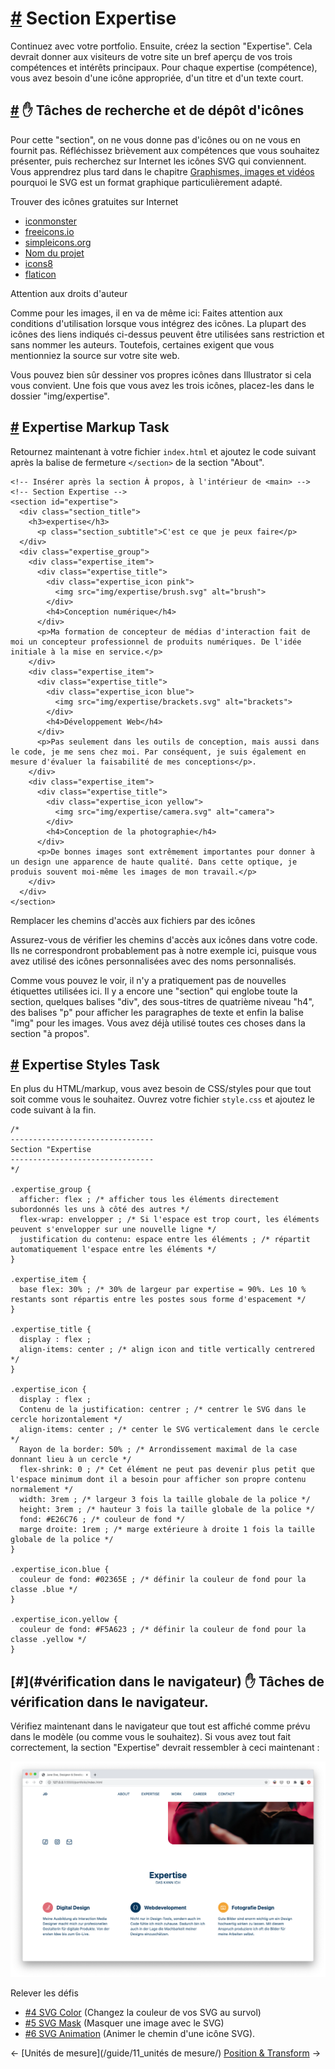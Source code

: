 [#](#section-expertise) Section Expertise
=========================================

Continuez avec votre portfolio. Ensuite, créez la section "Expertise". Cela devrait donner aux visiteurs de votre site un bref aperçu de vos trois compétences et intérêts principaux. Pour chaque expertise (compétence), vous avez besoin d'une icône appropriée, d'un titre et d'un texte court.

[#](#icons-find-and-drop) :hand: Tâches de recherche et de dépôt d'icônes
---------------------------------------------------------------

Pour cette "section", on ne vous donne pas d'icônes ou on ne vous en fournit pas. Réfléchissez brièvement aux compétences que vous souhaitez présenter, puis recherchez sur Internet les icônes SVG qui conviennent. Vous apprendrez plus tard dans le chapitre [Graphismes, images et vidéos](/guide/15_graphics_images_videos) pourquoi le SVG est un format graphique particulièrement adapté.

Trouver des icônes gratuites sur Internet

* [iconmonster](https://iconmonstr.com/)
* [freeicons.io](https://freeicons.io/)
* [simpleicons.org](https://simpleicons.org/)
* [Nom du projet](https://thenounproject.com/)
* [icons8](https://icons8.de/)
* [flaticon](https://www.flaticon.com/)

Attention aux droits d'auteur

Comme pour les images, il en va de même ici: Faites attention aux conditions d'utilisation lorsque vous intégrez des icônes. La plupart des icônes des liens indiqués ci-dessus peuvent être utilisées sans restriction et sans nommer les auteurs. Toutefois, certaines exigent que vous mentionniez la source sur votre site web.

Vous pouvez bien sûr dessiner vos propres icônes dans Illustrator si cela vous convient. Une fois que vous avez les trois icônes, placez-les dans le dossier "img/expertise".

[#](#expertise-markup) Expertise Markup Task
-----------------------------------------------

Retournez maintenant à votre fichier `index.html` et ajoutez le code suivant après la balise de fermeture `</section>` de la section "About".

    <!-- Insérer après la section À propos, à l'intérieur de <main> -->
    <!-- Section Expertise -->
    <section id="expertise">
      <div class="section_title">
        <h3>expertise</h3>
          <p class="section_subtitle">C'est ce que je peux faire</p>
      </div>
      <div class="expertise_group">
        <div class="expertise_item">
          <div class="expertise_title">
            <div class="expertise_icon pink">
              <img src="img/expertise/brush.svg" alt="brush">
            </div>
            <h4>Conception numérique</h4>
          </div>
          <p>Ma formation de concepteur de médias d'interaction fait de moi un concepteur professionnel de produits numériques. De l'idée initiale à la mise en service.</p>
        </div>
        <div class="expertise_item">
          <div class="expertise_title">
            <div class="expertise_icon blue">
              <img src="img/expertise/brackets.svg" alt="brackets">
            </div>
            <h4>Développement Web</h4>
          </div>
          <p>Pas seulement dans les outils de conception, mais aussi dans le code, je me sens chez moi. Par conséquent, je suis également en mesure d'évaluer la faisabilité de mes conceptions</p>.
        </div>
        <div class="expertise_item">
          <div class="expertise_title">
            <div class="expertise_icon yellow">
              <img src="img/expertise/camera.svg" alt="camera">
            </div>
            <h4>Conception de la photographie</h4>
          </div>
          <p>De bonnes images sont extrêmement importantes pour donner à un design une apparence de haute qualité. Dans cette optique, je produis souvent moi-même les images de mon travail.</p>
        </div>
      </div>
    </section>
    

Remplacer les chemins d'accès aux fichiers par des icônes

Assurez-vous de vérifier les chemins d'accès aux icônes dans votre code. Ils ne correspondront probablement pas à notre exemple ici, puisque vous avez utilisé des icônes personnalisées avec des noms personnalisés.

Comme vous pouvez le voir, il n'y a pratiquement pas de nouvelles étiquettes utilisées ici. Il y a encore une "section" qui englobe toute la section, quelques balises "div", des sous-titres de quatrième niveau "h4", des balises "p" pour afficher les paragraphes de texte et enfin la balise "img" pour les images. Vous avez déjà utilisé toutes ces choses dans la section "à propos".

[#](#expertise-styles) Expertise Styles Task
-----------------------------------------------

En plus du HTML/markup, vous avez besoin de CSS/styles pour que tout soit comme vous le souhaitez. Ouvrez votre fichier `style.css` et ajoutez le code suivant à la fin.

    /* 
    --------------------------------
    Section "Expertise
    --------------------------------
    */
    
    .expertise_group {
      afficher: flex ; /* afficher tous les éléments directement subordonnés les uns à côté des autres */
      flex-wrap: envelopper ; /* Si l'espace est trop court, les éléments peuvent s'envelopper sur une nouvelle ligne */
      justification du contenu: espace entre les éléments ; /* répartit automatiquement l'espace entre les éléments */
    }
    
    .expertise_item {
      base flex: 30% ; /* 30% de largeur par expertise = 90%. Les 10 % restants sont répartis entre les postes sous forme d'espacement */
    }
    
    .expertise_title {
      display : flex ;
      align-items: center ; /* align icon and title vertically centrered */
    }
    
    .expertise_icon {
      display : flex ;
      Contenu de la justification: centrer ; /* centrer le SVG dans le cercle horizontalement */
      align-items: center ; /* center le SVG verticalement dans le cercle */
      Rayon de la border: 50% ; /* Arrondissement maximal de la case donnant lieu à un cercle */
      flex-shrink: 0 ; /* Cet élément ne peut pas devenir plus petit que l'espace minimum dont il a besoin pour afficher son propre contenu normalement */
      width: 3rem ; /* largeur 3 fois la taille globale de la police */
      height: 3rem ; /* hauteur 3 fois la taille globale de la police */
      fond: #E26C76 ; /* couleur de fond */
      marge droite: 1rem ; /* marge extérieure à droite 1 fois la taille globale de la police */
    }
    
    .expertise_icon.blue {
      couleur de fond: #02365E ; /* définir la couleur de fond pour la classe .blue */
    }
    
    .expertise_icon.yellow {
      couleur de fond: #F5A623 ; /* définir la couleur de fond pour la classe .yellow */
    }
    

[#](#vérification dans le navigateur) :hand: Tâches de vérification dans le navigateur.
---------------------------------------------------------

Vérifiez maintenant dans le navigateur que tout est affiché comme prévu dans le modèle (ou comme vous le souhaitez). Si vous avez tout fait correctement, la section "Expertise" devrait ressembler à ceci maintenant :

![Expertise des styles](https://github.com/inetis-ch/viscom-cie1/raw/main/asset/img/expertise_with_styles.039ad131.png)

Relever les défis

* [#4 SVG Color](/viscom-cie1/challenges/#_4-svg-color) (Changez la couleur de vos SVG au survol)
* [#5 SVG Mask](/viscom-cie1/challenges/#_5-svg-mask) (Masquer une image avec le SVG)
* [#6 SVG Animation](/viscom-cie1/challenges/#_6-svg-animation) (Animer le chemin d'une icône SVG).

← [Unités de mesure](/guide/11_unités de mesure/) [Position & Transform](/guide/13_position_transform/) →
